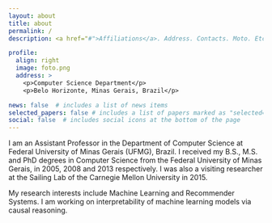 ```yaml
---
layout: about
title: about
permalink: /
description: <a href="#">Affiliations</a>. Address. Contacts. Moto. Etc.

profile:
  align: right
  image: foto.png
  address: >
    <p>Computer Science Department</p>
    <p>Belo Horizonte, Minas Gerais, Brazil</p>

news: false  # includes a list of news items
selected_papers: false # includes a list of papers marked as "selected={true}"
social: false  # includes social icons at the bottom of the page
---
```


I am an Assistant Professor in the Department of Computer Science at Federal University of Minas Gerais (UFMG), Brazil. I received my B.S., M.S. and PhD degrees in Computer Science from the Federal University of Minas Gerais, in 2005, 2008 and 2013 respectively. I was also a visiting researcher at the Sailing Lab of the Carnegie Mellon University in 2015.

My research interests include Machine Learning and Recommender Systems. I am working on interpretability of machine learning models via causal reasoning. 
